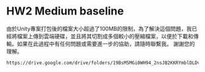 # HW2 Medium baseline

由於Unity專案打包後的檔案大小超過了100MB的限制，為了解決這個問題，我已經將檔案上傳到雲端硬碟，並且將其切割成多個較小的壓縮檔案，以便於下載和傳輸。如果在此過程中有任何問題或需要進一步的協助，請隨時聯繫我。
謝謝您的理解。

~~~sh
https://drive.google.com/drive/folders/19BsM5MGi0WH94_2nsJB2KKRYmblDLDvb?usp=drive_link
~~~